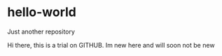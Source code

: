 # hello-world
Just another repository


Hi there, this is a trial on GITHUB. Im new here and will soon not be new
